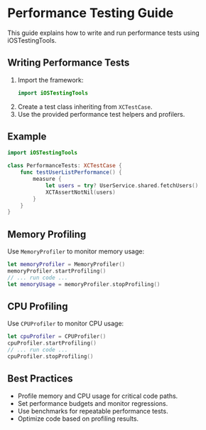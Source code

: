 # Performance Testing Guide

This guide explains how to write and run performance tests using iOSTestingTools.

## Writing Performance Tests

1. Import the framework:
   ```swift
   import iOSTestingTools
   ```
2. Create a test class inheriting from `XCTestCase`.
3. Use the provided performance test helpers and profilers.

## Example

```swift
import iOSTestingTools

class PerformanceTests: XCTestCase {
    func testUserListPerformance() {
        measure {
            let users = try? UserService.shared.fetchUsers()
            XCTAssertNotNil(users)
        }
    }
}
```

## Memory Profiling

Use `MemoryProfiler` to monitor memory usage:

```swift
let memoryProfiler = MemoryProfiler()
memoryProfiler.startProfiling()
// ... run code ...
let memoryUsage = memoryProfiler.stopProfiling()
```

## CPU Profiling

Use `CPUProfiler` to monitor CPU usage:

```swift
let cpuProfiler = CPUProfiler()
cpuProfiler.startProfiling()
// ... run code ...
cpuProfiler.stopProfiling()
```

## Best Practices

- Profile memory and CPU usage for critical code paths.
- Set performance budgets and monitor regressions.
- Use benchmarks for repeatable performance tests.
- Optimize code based on profiling results.